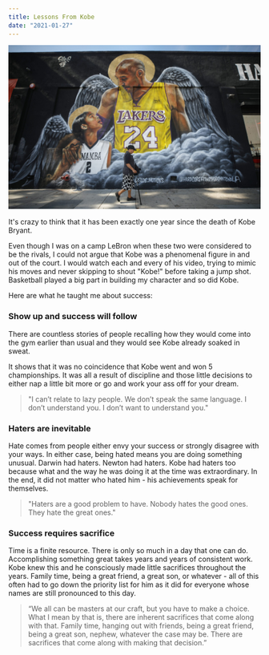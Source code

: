 ```yaml
---
title: Lessons From Kobe
date: "2021-01-27"
---
```


![kobe-and-gigi-wall](./kobe-gigi-wall.jpg)

It's crazy to think that it has been exactly one year since the death of Kobe Bryant. 

Even though I was on a camp LeBron when these two were considered to be the rivals, I could not argue that Kobe was a phenomenal figure in and out of the court.  I would watch each and every of his video, trying to mimic his moves and never skipping to shout "Kobe!" before taking a jump shot. Basketball played a big part in building my character and so did Kobe.

Here are what he taught me about success:

### Show up and success will follow

There are countless stories of people recalling how they would come into the gym earlier than usual and they would see Kobe already soaked in sweat.

It shows that it was no coincidence that Kobe went and won 5 championships. It was all a result of discipline and those little decisions to either nap a little bit more or go and work your ass off for your dream. 

> "I can’t relate to lazy people. We don’t speak the same language. I don’t understand you. I don’t want to understand you."

### Haters are inevitable

Hate comes from people either envy your success or strongly disagree with your ways. In either case, being hated means you are doing something unusual. Darwin had haters. Newton had haters. Kobe had haters too because what and the way he was doing it at the time was extraordinary. In the end, it did not matter who hated him - his achievements speak for themselves.

> "Haters are a good problem to have. Nobody hates the good ones. They hate the great ones."

### Success requires sacrifice

Time is a finite resource. There is only so much in a day that one can do. Accomplishing something great takes years and years of consistent work. Kobe knew this and he consciously made little sacrifices throughout the years. Family time, being a great friend, a great son, or whatever - all of this often had to go down the priority list for him as it did for everyone whose names are still pronounced to this day.

> “We all can be masters at our craft, but you have to make a choice. What I mean by that is, there are inherent sacrifices that come along with that. Family time, hanging out with friends, being a great friend, being a great son, nephew, whatever the case may be. There are sacrifices that come along with making that decision.”